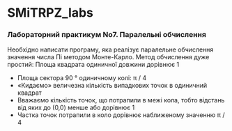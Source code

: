 # SMiTRPZ_labs

### Лабораторний практикум No7. ​Паралельні обчислення

Необхідно написати програму, яка реалізує паралельне обчислення значення числа Пі
методом Монте-Карло. Метод обчислення дуже простий:
Площа квадрата одиничної довжини дорівнює 1
* Площа сектора 90 ° одиничному колі: π / 4
* «Кидаємо» величезна кількість випадкових точок в одиничний квадрат
* Вважаємо кількість точок, що потрапили в межі кола, тобто відстань від яких до
(0,0) менше або дорівнює 1
* Частка точок потрапили в коло дорівнює наближеному значенню π / 4